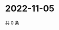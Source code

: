 # 2022-11-05

共 0 条

<!-- BEGIN WEIBO -->
<!-- 最后更新时间 Sat Nov 05 2022 02:21:35 GMT+0800 (China Standard Time) -->

<!-- END WEIBO -->
